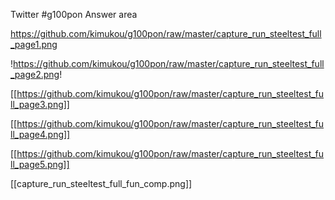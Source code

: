 Twitter #g100pon Answer area

https://github.com/kimukou/g100pon/raw/master/capture_run_steeltest_full_page1.png

!https://github.com/kimukou/g100pon/raw/master/capture_run_steeltest_full_page2.png!

[[https://github.com/kimukou/g100pon/raw/master/capture_run_steeltest_full_page3.png]]

[[https://github.com/kimukou/g100pon/raw/master/capture_run_steeltest_full_page4.png]]

[[https://github.com/kimukou/g100pon/raw/master/capture_run_steeltest_full_page5.png]]

[[capture_run_steeltest_full_fun_comp.png]]
